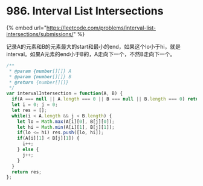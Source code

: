 # 986. Interval List Intersections

{% embed url="https://leetcode.com/problems/interval-list-intersections/submissions/" %}

记录A的元素和B的元素最大的start和最小的end，如果这个lo小于hi，就是interval。如果A元素的end小于B的，A走向下一个，不然B走向下一个。

```javascript
/**
 * @param {number[][]} A
 * @param {number[][]} B
 * @return {number[][]}
 */
var intervalIntersection = function(A, B) {
  if(A === null || A.length === 0 || B === null || B.length === 0) return [];
  let i = 0; j = 0;
  let res = [];
  while(i < A.length && j < B.length) {
    let lo = Math.max(A[i][0], B[j][0]);
    let hi = Math.min(A[i][1], B[j][1]);
    if(lo <= hi) res.push([lo, hi]);
    if(A[i][1] < B[j][1]) {
      i++;
    } else {
      j++;
    }
  }
  return res;
};
```

